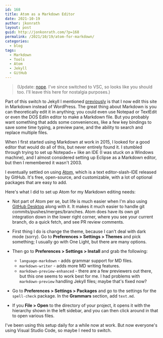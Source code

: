 ```yaml
---
id: 168
title: Atom as a Markdown Editor
date: 2021-10-19
author: jkonrath
layout: post
guid: http://jonkonrath.com/?p=168
permalink: /2021/10/19/atom-for-markdown/
categories:
  - blog
tags:
  - Markdown
  - Tools
  - Atom
  - Jekyll
  - GitHub
---
```


> (Update: [nope](https://github.blog/2022-06-08-sunsetting-atom/). I've since switched to VSC, so looks like you should too. I'll leave this here for nostalgia purposes.)

Part of this switch to Jekyll I mentioned [previously](/2021/06/13/dogfooding/) is that I now edit this site in Markdown instead of WordPress. The great thing about Markdown is you can theoretically edit it in anything; you could even use Notepad or TextEdit or even the DOS Edlin editor to make a Markdown file. But you probably want something that adds some conveniences, like a few key bindings to save some time typing, a preview pane, and the ability to search and replace multiple files.

When I first started using Markdown at work in 2015, I looked for a good editor that would do all of this, but never entirely found it. I stumbled through trying to set up Notepad++ like an IDE (I was stuck on a Windows machine), and I almost considered setting up Eclipse as a Markdown editor, but then I remembered it wasn't 2003.

I eventually settled on using [Atom](https://atom.io), which is a text editor-slash-IDE released by GitHub. It's free, open-source, and customizable, with a lot of optional packages that are easy to add.

Here's what I did to set up Atom for my Markdown editing needs:

* Not part of Atom per se, but life is much easier when I'm also using [GitHub Desktop](https://desktop.github.com) along with it. It makes it much easier to handle git commits/pushes/merges/branches. Atom does have its own git integration down in the lower right corner, where you see your current branch, do a quick fetch, and see PR review comments.

* First thing I do is change the theme, because I can't deal with dark mode (sorry). Go to **Preferences > Settings > Themes** and pick something; I usually go with One Light, but there are many options.

* Then go to **Preferences > Settings > Install** and grab the following:

    * `language-markdown` - adds grammar support for MD files.
    * `markdown-writer` - adds more MD writing features.
    * `markdown-preview-enhanced` - there are a few previewers out there, but this one seems to work best for me. I had problems with `markdown-preview` handling Jekyll files; maybe that's fixed now?

* Go to **Preferences > Settings > Packages** and go to the settings for the `spell-check` package. In the **Grammars** section, add `text.md`.

* If you **File > Open** to the directory of your project, it opens it with the hierarchy shown in the left sidebar, and you can then click around in that to open various files.

I've been using this setup daily for a while now at work. But now everyone's using Visual Studio Code, so maybe I need to switch.
